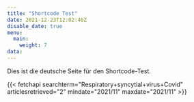 ```yaml
---
title: "Shortcode Test"
date: 2021-12-23T12:02:46Z
disable_date: true
menu:
  main:
    weight: 7
data:
---
```


Dies ist die deutsche Seite für den Shortcode-Test.

{{< fetchapi searchterm="Respiratory+syncytial+virus+Covid" articlesretrieved="2" mindate="2021/11" maxdate="2021/11" >}}
